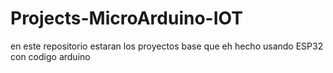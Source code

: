 # Projects-MicroArduino-IOT
en este repositorio estaran los proyectos base que eh hecho usando ESP32 con codigo arduino
